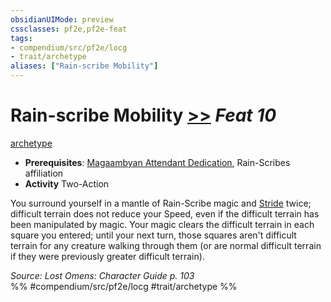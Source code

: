 ```yaml
---
obsidianUIMode: preview
cssclasses: pf2e,pf2e-feat
tags:
- compendium/src/pf2e/locg
- trait/archetype
aliases: ["Rain-scribe Mobility"]
---
```

# Rain-scribe Mobility  [>>](rules/core-rulebook/chapter-9-playing-the-game.md#Actions "Two-Action") *Feat 10*  
[archetype](rules/traits/archetype.md "Archetype Feat Trait")  

- **Prerequisites**: [Magaambyan Attendant Dedication](compendium/feats/magaambyan-attendant-dedication-locg.md), Rain-Scribes affiliation
- **Activity** Two-Action

You surround yourself in a mantle of Rain-Scribe magic and [Stride](rules/actions/stride.md) twice; difficult terrain does not reduce your Speed, even if the difficult terrain has been manipulated by magic. Your magic clears the difficult terrain in each square you entered; until your next turn, those squares aren't difficult terrain for any creature walking through them (or are normal difficult terrain if they were previously greater difficult terrain).

*Source: Lost Omens: Character Guide p. 103*  
%% #compendium/src/pf2e/locg #trait/archetype %%